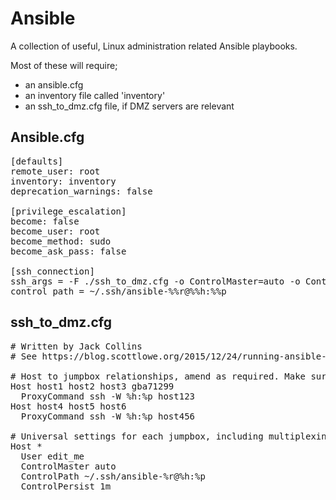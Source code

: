 # Ansible
A collection of useful, Linux administration related Ansible playbooks.

Most of these will require;
- an ansible.cfg
- an inventory file called 'inventory'
- an ssh_to_dmz.cfg file, if DMZ servers are relevant
  
  
Ansible.cfg
---
<pre>
[defaults]
remote_user: root
inventory: inventory
deprecation_warnings: false
  
[privilege_escalation]
become: false
become_user: root
become_method: sudo
become_ask_pass: false
  
[ssh_connection]
ssh_args = -F ./ssh_to_dmz.cfg -o ControlMaster=auto -o ControlPersist=30m
control_path = ~/.ssh/ansible-%%r@%%h:%%p
</pre>
  
ssh_to_dmz.cfg
---
<pre>
# Written by Jack Collins
# See https://blog.scottlowe.org/2015/12/24/running-ansible-through-ssh-bastion-host/
  
# Host to jumpbox relationships, amend as required. Make sure SSH keys are in place first.
Host host1 host2 host3 gba71299
  ProxyCommand ssh -W %h:%p host123
Host host4 host5 host6
  ProxyCommand ssh -W %h:%p host456

# Universal settings for each jumpbox, including multiplexing
Host *
  User edit_me
  ControlMaster auto
  ControlPath ~/.ssh/ansible-%r@%h:%p
  ControlPersist 1m
</pre>
